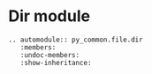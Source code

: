 # Dir module

```{eval-rst}
.. automodule:: py_common.file.dir
   :members:
   :undoc-members:
   :show-inheritance:
```